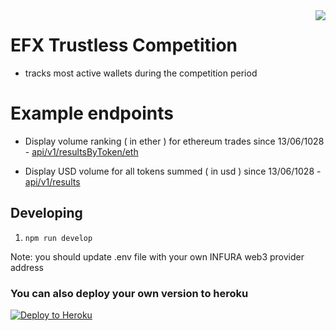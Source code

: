 <img src="https://avatars3.githubusercontent.com/u/33315316?s=200&v=4" align="right" />

# EFX Trustless Competition

  - tracks most active wallets during the competition period

# Example endpoints

  - Display volume ranking ( in ether ) for ethereum trades since 13/06/1028 - [api/v1/resultsByToken/eth](http://competition.nectar.community/api/v1/resultsByToken/eth)

  - Display USD volume for all tokens summed ( in usd ) since 13/06/1028 - [api/v1/results](http://competition.nectar.community/api/v1/results)

## Developing

1. `npm run develop`

Note: you should update .env file with your own INFURA web3 provider address

### You can also deploy your own version to heroku

[![Deploy to Heroku](https://www.herokucdn.com/deploy/button.png)](https://heroku.com/deploy)

